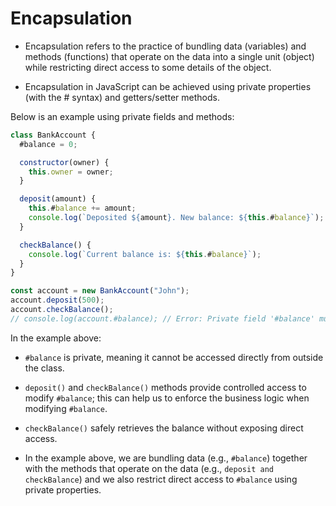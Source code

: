 # Encapsulation

- Encapsulation refers to the practice of bundling data (variables) and methods (functions) that operate on the data into a single unit (object) while restricting direct access to some details of the object.

- Encapsulation in JavaScript can be achieved using private properties (with the # syntax) and getters/setter methods.

Below is an example using private fields and methods:

```js
class BankAccount {
  #balance = 0;

  constructor(owner) {
    this.owner = owner;
  }

  deposit(amount) {
    this.#balance += amount;
    console.log(`Deposited ${amount}. New balance: ${this.#balance}`);
  }

  checkBalance() {
    console.log(`Current balance is: ${this.#balance}`);
  }
}

const account = new BankAccount("John");
account.deposit(500);
account.checkBalance();
// console.log(account.#balance); // Error: Private field '#balance' must be declared
```

In the example above:

- `#balance` is private, meaning it cannot be accessed directly from outside the class.

- `deposit()` and `checkBalance()` methods provide controlled access to modify `#balance`; this can help us to enforce the business logic when modifying `#balance`.

- `checkBalance()` safely retrieves the balance without exposing direct access.

- In the example above, we are bundling data (e.g., `#balance`) together with the methods that operate on the data (e.g., `deposit and checkBalance`) and we also restrict direct access to `#balance` using private properties.
